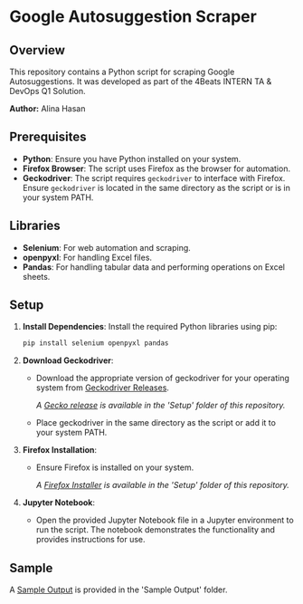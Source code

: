 # Google Autosuggestion Scraper

## Overview
This repository contains a Python script for scraping Google Autosuggestions. It was developed as part of the 4Beats INTERN TA & DevOps Q1 Solution. 

**Author:** Alina Hasan

## Prerequisites

- **Python**: Ensure you have Python installed on your system.
- **Firefox Browser**: The script uses Firefox as the browser for automation.
- **Geckodriver**: The script requires `geckodriver` to interface with Firefox. Ensure `geckodriver` is located in the same directory as the script or is in your system PATH.

## Libraries

- **Selenium**: For web automation and scraping.
- **openpyxl**: For handling Excel files.
- **Pandas**: For handling tabular data and performing operations on Excel sheets.

## Setup

1. **Install Dependencies**: Install the required Python libraries using pip:
   ```bash
   pip install selenium openpyxl pandas
   ```
   
2. **Download Geckodriver**:
     - Download the appropriate version of geckodriver for your operating system from [Geckodriver Releases](https://sourceforge.net/projects/geckodriver.mirror/).

       *A [Gecko release](https://github.com/20101301-Alina-Hasan/Google-Autosuggestion-Scraper/blob/a66e204726958993695030c32013ed7546a11fe9/Setup/geckodriver-v0.35.0-win32.zip) is available in the 'Setup' folder of this repository.*
     - Place geckodriver in the same directory as the script or add it to your system PATH.

3. **Firefox Installation**:
     - Ensure Firefox is installed on your system.

       *A [Firefox Installer](https://github.com/20101301-Alina-Hasan/Google-Autosuggestion-Scraper/blob/3908fbad28833fc1951bcd7931e20678b6bf37fa/Setup/Firefox%20Installer.exe) is available in the 'Setup' folder of this repository.*

4. **Jupyter Notebook**:
     - Open the provided Jupyter Notebook file in a Jupyter environment to run the script. The notebook demonstrates the functionality and provides instructions for use.

## Sample 

A [Sample Output](https://github.com/20101301-Alina-Hasan/Google-Autosuggestion-Scraper/blob/131cd0b2fee6d5ab10569d1cb81dad33a8116a42/Sample%20Output/Sample_Output.xlsx) is provided in the 'Sample Output' folder.
